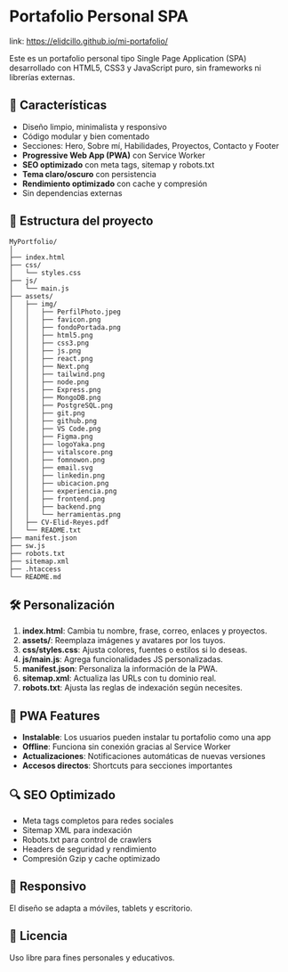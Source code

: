 # Portafolio Personal SPA

link: https://elidcillo.github.io/mi-portafolio/

Este es un portafolio personal tipo Single Page Application (SPA) desarrollado con HTML5, CSS3 y JavaScript puro, sin frameworks ni librerías externas.

## 🚀 Características
- Diseño limpio, minimalista y responsivo
- Código modular y bien comentado
- Secciones: Hero, Sobre mí, Habilidades, Proyectos, Contacto y Footer
- **Progressive Web App (PWA)** con Service Worker
- **SEO optimizado** con meta tags, sitemap y robots.txt
- **Tema claro/oscuro** con persistencia
- **Rendimiento optimizado** con cache y compresión
- Sin dependencias externas

## 📁 Estructura del proyecto

```
MyPortfolio/
│
├── index.html
├── css/
│   └── styles.css
├── js/
│   └── main.js
├── assets/
│   ├── img/
│   │   ├── PerfilPhoto.jpeg
│   │   ├── favicon.png
│   │   ├── fondoPortada.png
│   │   ├── html5.png
│   │   ├── css3.png
│   │   ├── js.png
│   │   ├── react.png
│   │   ├── Next.png
│   │   ├── tailwind.png
│   │   ├── node.png
│   │   ├── Express.png
│   │   ├── MongoDB.png
│   │   ├── PostgreSQL.png
│   │   ├── git.png
│   │   ├── github.png
│   │   ├── VS Code.png
│   │   ├── Figma.png
│   │   ├── logoYaka.png
│   │   ├── vitalscore.png
│   │   ├── fomnowon.png
│   │   ├── email.svg
│   │   ├── linkedin.png
│   │   ├── ubicacion.png
│   │   ├── experiencia.png
│   │   ├── frontend.png
│   │   ├── backend.png
│   │   └── herramientas.png
│   ├── CV-Elid-Reyes.pdf
│   └── README.txt
├── manifest.json
├── sw.js
├── robots.txt
├── sitemap.xml
├── .htaccess
└── README.md
```

## 🛠️ Personalización
1. **index.html**: Cambia tu nombre, frase, correo, enlaces y proyectos.
2. **assets/**: Reemplaza imágenes y avatares por los tuyos.
3. **css/styles.css**: Ajusta colores, fuentes o estilos si lo deseas.
4. **js/main.js**: Agrega funcionalidades JS personalizadas.
5. **manifest.json**: Personaliza la información de la PWA.
6. **sitemap.xml**: Actualiza las URLs con tu dominio real.
7. **robots.txt**: Ajusta las reglas de indexación según necesites.

## 📱 PWA Features
- **Instalable**: Los usuarios pueden instalar tu portafolio como una app
- **Offline**: Funciona sin conexión gracias al Service Worker
- **Actualizaciones**: Notificaciones automáticas de nuevas versiones
- **Accesos directos**: Shortcuts para secciones importantes

## 🔍 SEO Optimizado
- Meta tags completos para redes sociales
- Sitemap XML para indexación
- Robots.txt para control de crawlers
- Headers de seguridad y rendimiento
- Compresión Gzip y cache optimizado

## 📱 Responsivo
El diseño se adapta a móviles, tablets y escritorio.

## 📄 Licencia
Uso libre para fines personales y educativos. 
